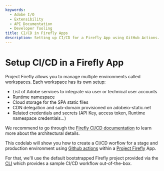 ```yaml
---
keywords:
  - Adobe I/O
  - Extensibility
  - API Documentation
  - Developer Tooling
title: CI/CD in Firefly Apps
description: Setting up CI/CD for a Firefly App using GitHub Actions.
---
```


# Setup CI/CD in a Firefly App

Project Firefly allows you to manage multiple environments called workspaces. Each workspace has its own setup: 

* List of Adobe services to integrate via user or technical user accounts
* Runtime namespace
* Cloud storage for the SPA static files
* CDN delegation and sub-domain provisioned on adobeio-static.net
* Related credentials and secrets (API Key, access token, Runtime namespace credentials...)

We recommend to go through the [Firefly CI/CD documentation](https://github.com/AdobeDocs/project-firefly/blob/master/guides/ci_cd_for_firefly_apps.md) to learn more about the architectural details.

This codelab will show you how to create a CI/CD worflow for a stage and production environment using [Github actions](https://github.com/features/actions) within a [Project Firefly](https://github.com/AdobeDocs/project-firefly) App.   

For that, we'll use the default bootstrapped Firefly project provided via the [CLI](https://github.com/adobe/aio-cli) which provides a sample CI/CD workflow out-of-the-box.  
  
